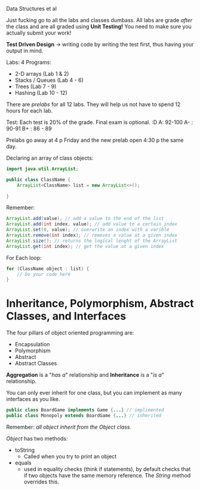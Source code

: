 Data Structures et al

Just fucking go to all the labs and classes dumbass.
All labs are grade *after* the class and are all graded using **Unit Testing!** You need to make sure you actually submit your work!

**Test Driven Design** -> writing code by writing the test first, thus having your output in mind.

Labs:
4 Programs:
- 2-D arrays (Lab 1 & 2)
- Stacks / Queues (Lab 4 - 6)
- Trees (Lab 7 - 9)
- Hashing (Lab 10 - 12)

There are *prelabs* for all 12 labs. They will help us not have to spend 12 hours for each lab.

Test:
Each test is 20% of the grade. 
Final exam is optional. :D
A: 92-100
A- : 90-91
B+ : 86 - 89

Prelabs go away at 4 p Friday and the new prelab open 4:30 p the same day.

Declaring an array of class objects:
```java
import java.util.ArrayList;

public class ClassName {
	ArrayList<ClassName> list = new ArrayList<>();
	
}
```

Remember:
```java
ArrayList.add(value); // add a value to the end of the list
ArrayList.add(int index, value); // add value to a certain index
ArrayList.set(0, value); // overwrite an index with a varible
ArrayList.remove(int index); // removes a value at a given index
ArrayList.size(); // returns the logical lenght of the ArrayList
ArrayList.get(int index); // get the value at a given index
```

For Each loop:

```java
for (ClassName object : list) {
	// Do your code here
}
```

# Inheritance, Polymorphism, Abstract Classes, and Interfaces

The four pillars of object oriented programming are:
- Encapsulation
- Polymorphism
- Abstract
- Abstract Classes

**Aggregation** is a "*has a*" relationship and **Inheritance** is a "*is a*" relationship.

You can only ever inherit for one class, but you can implement as many interfaces as you like.

```java
public class BoardGame implements Game {...} // implimented
public class Monopoly extends BoardGame {...} // inherited
```

Remember: *all object inherit from the $Object$ class.*

$Object$ has two methods:
- toString
	- Called when you try to print an object
- equals
	- used in equality checks (think if statements), by default checks that if two objects have the same memory reference. The $String$ method overrides this. 


